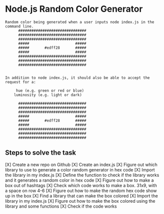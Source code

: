 # Node.js Random Color Generator

    Random color being generated when a user inputs node index.js in the command line.
          ###############################
          ###############################
          ###############################
          #####                     #####
          #####       #edff28       #####
          #####                     #####
          ###############################
          ###############################
          ###############################


    In addition to node index.js, it should also be able to accept the request for a:

         hue (e.g. green or red or blue)
        luminosity (e.g. light or dark)

          ###############################
          ###############################
          ###############################
          #####                     #####
          #####       #edff28       #####
          #####                     #####
          ###############################
          ###############################
          ###############################

## Steps to solve the task

[X] Create a new repo on Github
[X] Create an index.js
[X] Figure out which library to use to generate a color random generator in hex code
[X] Import the library in my index.js
[X] Define the function to check if the library works and it generates a random color in hex code
[X] Figure out how to make a box out of hashtags
[X] Check which code works to make a box. 31x9, with a space on row 4-6
[X] Figure out how to make the random hex code show up in the box
[X] Find a library that can make the box colored
[X] Import the library in my index.js
[X] Figure out how to make the box colored using the library and some functions
[X] Check if the code works

